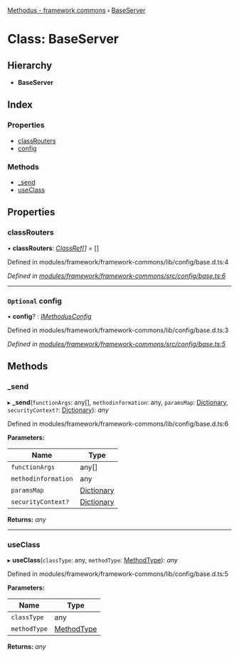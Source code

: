 [Methodus - framework commons](../globals.md) › [BaseServer](baseserver.md)

# Class: BaseServer

## Hierarchy

* **BaseServer**

## Index

### Properties

* [classRouters](baseserver.md#classrouters)
* [config](baseserver.md#optional-config)

### Methods

* [_send](baseserver.md#_send)
* [useClass](baseserver.md#useclass)

## Properties

###  classRouters

• **classRouters**: *[ClassRef](../globals.md#classref)[]* = []

Defined in modules/framework/framework-commons/lib/config/base.d.ts:4

*Defined in [modules/framework/framework-commons/src/config/base.ts:6](https://github.com/nodulusteam/methodus.dev/blob/9fa5503/modules/framework/framework-commons/src/config/base.ts#L6)*

___

### `Optional` config

• **config**? : *[IMethodusConfig](../interfaces/imethodusconfig.md)*

Defined in modules/framework/framework-commons/lib/config/base.d.ts:3

*Defined in [modules/framework/framework-commons/src/config/base.ts:5](https://github.com/nodulusteam/methodus.dev/blob/9fa5503/modules/framework/framework-commons/src/config/base.ts#L5)*

## Methods

###  _send

▸ **_send**(`functionArgs`: any[], `methodinformation`: any, `paramsMap`: [Dictionary](../globals.md#dictionary), `securityContext?`: [Dictionary](../globals.md#dictionary)): *any*

Defined in modules/framework/framework-commons/lib/config/base.d.ts:6

**Parameters:**

Name | Type |
------ | ------ |
`functionArgs` | any[] |
`methodinformation` | any |
`paramsMap` | [Dictionary](../globals.md#dictionary) |
`securityContext?` | [Dictionary](../globals.md#dictionary) |

**Returns:** *any*

___

###  useClass

▸ **useClass**(`classType`: any, `methodType`: [MethodType](../enums/methodtype.md)): *any*

Defined in modules/framework/framework-commons/lib/config/base.d.ts:5

**Parameters:**

Name | Type |
------ | ------ |
`classType` | any |
`methodType` | [MethodType](../enums/methodtype.md) |

**Returns:** *any*
